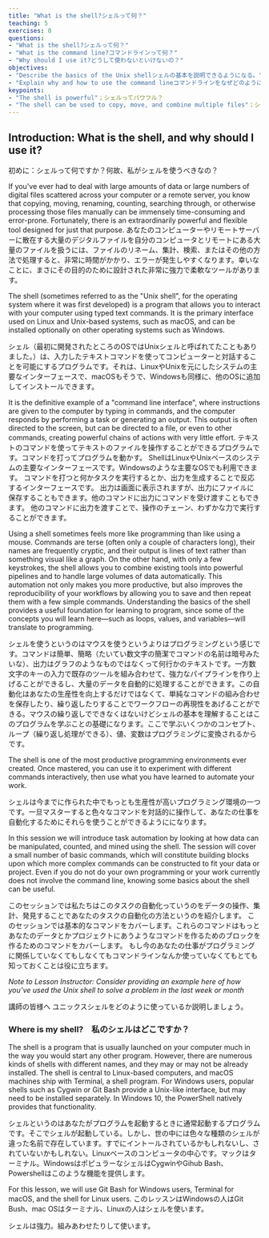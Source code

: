 ```yaml
---
title: "What is the shell?シェルって何？"
teaching: 5
exercises: 0
questions:
- "What is the shell?シェルって何？"
- "What is the command line?コマンドラインって何？"
- "Why should I use it?どうして使わないといけないの？"
objectives:
- "Describe the basics of the Unix shellシェルの基本を説明できるようになる。"
- "Explain why and how to use the command lineコマンドラインをなぜどのように使うのか説明できるようになる"
keypoints:
- "The shell is powerful"；シェルってパワフル？
- "The shell can be used to copy, move, and combine multiple files"；シェルは、複数のファイルをコピーしたり、移動したり、結合するために使うことができます。
---
```


## Introduction: What is the shell, and why should I use it?
初めに：シェルって何ですか？何故、私がシェルを使うべきなの？

If you've ever had to deal with large amounts of data or large numbers of digital files scattered across your computer or a remote server, you know that copying, moving, renaming, counting, searching through, or otherwise processing those files manually can be immensely time-consuming and error-prone. Fortunately, there is an extraordinarily powerful and flexible tool designed for just that purpose.
あなたのコンピューターやリモートサーバーに散在する大量のデジタルファイルを自分のコンピュータとリモートにある大量のファイルを扱うには、ファイルのリネーム、集計、検索、またはその他の方法で処理すると、非常に時間がかかり、エラーが発生しやすくなります。幸いなことに、まさにその目的のために設計された非常に強力で柔軟なツールがあります。

The shell (sometimes referred to as the "Unix shell", for the operating system where it was first developed) is a program that allows you to interact with your computer using typed text commands. It is the primary interface used on Linux and Unix-based systems, such as macOS, and can be installed optionally on other operating systems such as Windows. 

シェル（最初に開発されたところのOSではUnixシェルと呼ばれてたこともありました。）は、入力したテキストコマンドを使ってコンピューターと対話することを可能にするプログラムです。それは、LinuxやUnixを元にしたシステムの主要なインターフェースで、macOSもそうで、Windowsも同様に、他のOSに追加してインストールできます。

It is the definitive example of a "command line interface", where instructions are given to the computer by typing in commands, and the computer responds by performing a task or generating an output. This output is often directed to the screen, but can be directed to a file, or even to other commands, creating powerful chains of actions with very little effort.
テキストのコマンドを使ってテキストのファイルを操作することができるプログラムです。コマンドを打ってプログラムを動かす。
ShellはLinuxやUnixベースのシステムの主要なインターフェースです。Windowsのような主要なOSでも利用できます。
コマンドを打つと何かタスクを実行するとか、出力を生成することで反応するインターフェースです。
出力は画面に表示されますが、出力にファイルに保存することもできます。他のコマンドに出力にコマンドを受け渡すこともできます。
他のコマンドに出力を渡すことで、操作のチェーン、わずかな力で実行することができます。

Using a shell sometimes feels more like programming than like using a mouse. Commands are terse (often only a couple of characters long), their names are frequently cryptic, and their output is lines of text rather than something visual like a graph. On the other hand, with only a few keystrokes, the shell allows you to combine existing tools into powerful pipelines and to handle large volumes of data automatically. This automation not only makes you more productive, but also improves the reproducibility of your workflows by allowing you to save and then repeat them with a few simple commands. Understanding the basics of the shell provides a useful foundation for learning to program, since some of the concepts you will learn here—such as loops, values, and variables—will translate to programming.

シェルを使うというのはマウスを使うというよりはプログラミングという感じです。コマンドは簡単、簡略（たいてい数文字の簡潔でコマンドの名前は暗号みたいな）、出力はグラフのようなものではなくって何行かのテキストです。一方数文字のキーの入力で既存のツールを組み合わせて、強力なパイプラインを作り上げることができるし、大量のデータを自動的に処理することができます。この自動化はあなたの生産性を向上するだけではなくて、単純なコマンドの組み合わせを保存したり、繰り返したりすることでワークフローの再現性をあげることができる。マウスの繰り返しでできなくはないけどシェルの基本を理解することはこのプログラムを学ぶことの基礎になります。ここで学ぶいくつかのコンセプト、ループ（繰り返し処理ができる）、値、変数はプログラミングに変換されるからです。

The shell is one of the most productive programming environments ever created. Once mastered, you can use it to experiment with different commands interactively, then use what you have learned to automate your work. 

シェルは今までに作られた中でもっとも生産性が高いプログラミング環境の一つです。一旦マスターすると色々なコマンドを対話的に操作して、あなたの仕事を自動化するためにそれらを使うことができるようにになります。

In this session we will introduce task automation by looking at how data can be manipulated, counted, and mined using the shell. The session will cover a small number of basic commands, which will constitute building blocks upon which more complex commands can be constructed to fit your data or project. Even if you do not do your own programming or your work currently does not involve the command line, knowing some basics about the shell can be useful.

このセッションでは私たちはこのタスクの自動化っていうのをデータの操作、集計、発見することであなたのタスクの自動化の方法というのを紹介します。
このセッションでは基本的なコマンドをカバーします。これらのコマンドはもっとあなたのデータとかプロジェクトにあうようなコマンドを作るためのブロックを作るためのコマンドをカバーします。
もし今のあなたの仕事がプログラミングに関係していなくてもしなくてもコマンドラインなんか使っていなくてもとても知っておくことは役に立ちます。

*Note to Lesson Instructor: Consider providing an example here of how you’ve used the Unix shell to solve a problem in the last week or month*

講師の皆様へ
ユニックスシェルをどのように使っているか説明しましょう。

### Where is my shell?　私のシェルはどこですか？

The shell is a program that is usually launched on your computer much in the way you would start any other program. However, there are numerous kinds of shells with different names, and they may or may not be already installed. The shell is central to Linux-based computers, and macOS machines ship with Terminal, a shell program. For Windows users, popular shells such as Cygwin or Git Bash provide a Unix-like interface, but may need to be installed separately. In Windows 10, the PowerShell natively provides that functionality.

シェルというのはあなたがプログラムを起動するときに通常起動するプログラムです。そこでシェルが起動している。しかし、世の中には色々な種類のシェルが違った名前で存在しています。すでにイントールされているかもしれないし、されていないかもしれない。Linuxベースのコンピュータの中心です。マックはターミナル。WindowsはポピュラーなシェルはCygwinやGihub Bash、Powershellはこのような機能を提供します。

For this lesson, we will use Git Bash for Windows users, Terminal for macOS, and the shell for Linux users.
このレッスンはWindowsの人はGit Bush、mac OSはターミナル、Linuxの人はシェルを使います。

シェルは強力。組みあわせたりして使います。
